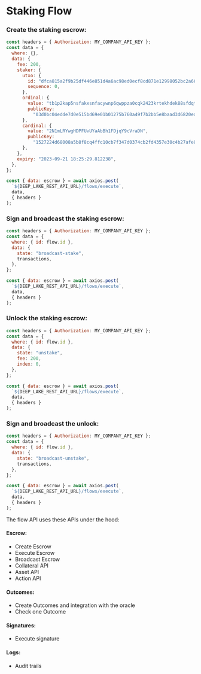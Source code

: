 # Staking Flow

### Create the staking escrow:

```javascript
const headers = { Authorization: MY_COMPANY_API_KEY };
const data = {
  where: {},
  data: {
    fee: 200,
    staker: {
      utxo: {
        id: "dfca815a2f9b25df446e851d4a6ac98ed0ecf8cd871e12998052bc2a66de859e",
        sequence: 0,
      },
      ordinal: {
        value: "tb1p2kap5nsfakxsnfacywnp6qwppza0cqk2423krtekhdek88sfdqtse2fkf1",
        publicKey:
          "03d0bc04edde7d0e515bd69e01b01275b760a49f7b2bb5e8baad3d6820ea632bbd",
      },
      cardinal: {
        value: "2N1mLRYwgHDPFUvUYaAbBh1FDjqY9cVraDN",
        publicKey:
          "1527224d68008a5b8f8cq4ffc10cb7f347d0374cb2fd4357e30c4b27afe89bca",
      },
    },
    expiry: "2023-09-21 18:25:29.812238",
  },
};

const { data: escrow } = await axios.post(
  `${DEEP_LAKE_REST_API_URL}/flows/execute`,
  data,
  { headers }
);
```

### Sign and broadcast the staking escrow:

```javascript
const headers = { Authorization: MY_COMPANY_API_KEY };
const data = {
  where: { id: flow.id },
  data: {
    state: "broadcast-stake",
    transactions,
  },
};

const { data: escrow } = await axios.post(
  `${DEEP_LAKE_REST_API_URL}/flows/execute`,
  data,
  { headers }
);
```

### Unlock the staking escrow:

```javascript
const headers = { Authorization: MY_COMPANY_API_KEY };
const data = {
  where: { id: flow.id },
  data: {
    state: "unstake",
    fee: 200,
    index: 0,
  },
};

const { data: escrow } = await axios.post(
  `${DEEP_LAKE_REST_API_URL}/flows/execute`,
  data,
  { headers }
);
```

### Sign and broadcast the unlock:

```javascript
const headers = { Authorization: MY_COMPANY_API_KEY };
const data = {
  where: { id: flow.id },
  data: {
    state: "broadcast-unstake",
    transactions,
  },
};

const { data: escrow } = await axios.post(
  `${DEEP_LAKE_REST_API_URL}/flows/execute`,
  data,
  { headers }
);
```

The flow API uses these APIs under the hood:

#### Escrow:

- Create Escrow
- Execute Escrow
- Broadcast Escrow
- Collateral API
- Asset API
- Action API

#### Outcomes:

- Create Outcomes and integration with the oracle
- Check one Outcome

#### Signatures:

- Execute signature

#### Logs:

- Audit trails
